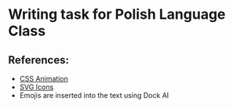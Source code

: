 # Writing task for Polish Language Class

## References:
- [CSS Animation](https://codersblock.com/blog/making-orbit-animations-with-css-custom-properties/)
- [SVG Icons](https://svgrepo.com)
- Emojis are inserted into the text using Dock AI

